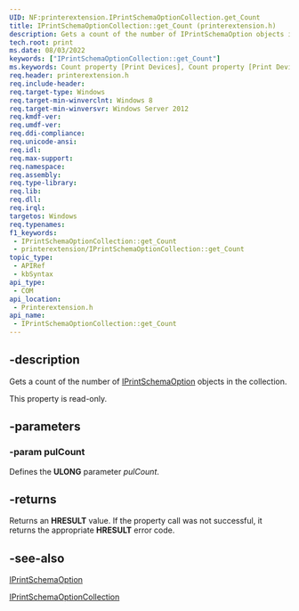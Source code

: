 ```yaml
---
UID: NF:printerextension.IPrintSchemaOptionCollection.get_Count
title: IPrintSchemaOptionCollection::get_Count (printerextension.h)
description: Gets a count of the number of IPrintSchemaOption objects in the collection.
tech.root: print
ms.date: 08/03/2022
keywords: ["IPrintSchemaOptionCollection::get_Count"]
ms.keywords: Count property [Print Devices], Count property [Print Devices],IPrintSchemaOptionCollection interface, IPrintSchemaOptionCollection interface [Print Devices],Count property, IPrintSchemaOptionCollection.Count, IPrintSchemaOptionCollection.get_Count, IPrintSchemaOptionCollection::Count, IPrintSchemaOptionCollection::get_Count, get_Count, print.iprintschemaoptioncollection_count, printerextension/IPrintSchemaOptionCollection::Count, printerextension/IPrintSchemaOptionCollection::get_Count
req.header: printerextension.h
req.include-header: 
req.target-type: Windows
req.target-min-winverclnt: Windows 8
req.target-min-winversvr: Windows Server 2012
req.kmdf-ver: 
req.umdf-ver: 
req.ddi-compliance: 
req.unicode-ansi: 
req.idl: 
req.max-support: 
req.namespace: 
req.assembly: 
req.type-library: 
req.lib: 
req.dll: 
req.irql: 
targetos: Windows
req.typenames: 
f1_keywords:
 - IPrintSchemaOptionCollection::get_Count
 - printerextension/IPrintSchemaOptionCollection::get_Count
topic_type:
 - APIRef
 - kbSyntax
api_type:
 - COM
api_location:
 - Printerextension.h
api_name:
 - IPrintSchemaOptionCollection::get_Count
---
```


## -description

Gets a count of the number of [IPrintSchemaOption](/windows-hardware/drivers/ddi/printerextension/nn-printerextension-iprintschemaoption) objects in the collection.

This property is read-only.

## -parameters

### -param pulCount

Defines the **ULONG** parameter *pulCount*.

## -returns

Returns an **HRESULT** value. If the property call was not successful, it returns the appropriate **HRESULT** error code.

## -see-also

[IPrintSchemaOption](/windows-hardware/drivers/ddi/printerextension/nn-printerextension-iprintschemaoption)

[IPrintSchemaOptionCollection](/windows-hardware/drivers/ddi/printerextension/nn-printerextension-iprintschemaoptioncollection)
